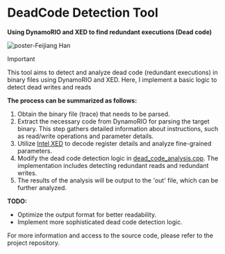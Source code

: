 # DeadCode Detection Tool

**Using DynamoRIO and XED to find redundant executions (Dead code)**

![poster-Feijiang Han](https://gitee.com/han-feijiang/img-store/raw/master/2023/poster-Feijiang%20Han.png)

> [!IMPORTANT]
> This tool aims to detect and analyze dead code (redundant executions) in binary files using DynamoRIO and XED.
> Here, I implement a basic logic to detect dead writes and reads

**The process can be summarized as follows:**

1. Obtain the binary file (trace) that needs to be parsed.
2. Extract the necessary code from DynamoRIO for parsing the target binary. This step gathers detailed information about instructions, such as read/write operations and parameter details.
3. Utilize [Intel XED](https://intelxed.github.io/) to decode register details and analyze fine-grained parameters.
4. Modify the dead code detection logic in [dead_code_analysis.cpp](https://github.com/FeijiangHan/DeadCodeDetection/blob/main/src/trace/cpps/dead_code_analysis.cpp). The implementation includes detecting redundant reads and redundant writes.
5. The results of the analysis will be output to the 'out' file, which can be further analyzed.

**TODO:**

- Optimize the output format for better readability.
- Implement more sophisticated dead code detection logic.

For more information and access to the source code, please refer to the project repository.
